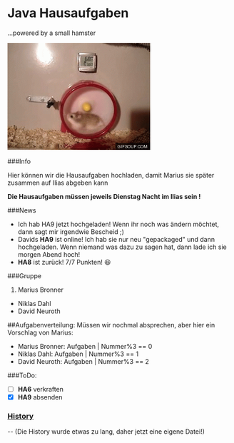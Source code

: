 # Java Hausaufgaben
...powered by a small hamster

![small hamster](smha.gif)

###Info

Hier können wir die Hausaufgaben hochladen, damit 
Marius sie später zusammen auf Ilias abgeben kann

__Die Hausaufgaben müssen jeweils Dienstag Nacht im Ilias sein !__

###News

- Ich hab HA9 jetzt hochgeladen! Wenn ihr noch was ändern möchtet, dann sagt mir irgendwie Bescheid ;)
- Davids __HA9__ ist online! Ich hab sie nur neu "gepackaged" und dann hochgeladen. Wenn niemand was dazu zu sagen hat, dann lade ich sie morgen Abend hoch!
- __HA8__ ist zurück! 7/7 Punkten! :laughing:

###Gruppe

1. Marius Bronner
* Niklas Dahl
* David Neuroth

##Aufgabenverteilung:
Müssen wir nochmal absprechen, aber hier ein Vorschlag von Marius:   
* Marius Bronner: Aufgaben | Nummer%3 == 0   
* Niklas Dahl: Aufgaben | Nummer%3 == 1   
* David Neuroth: Aufgaben | Nummer%3 == 2   

###ToDo:
- [ ] __HA6__ verkraften
- [x] __HA9__ absenden

### [History](History.md)
-- (Die History wurde etwas zu lang, daher jetzt eine eigene Datei!)
